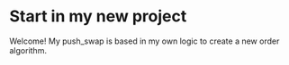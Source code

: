 # Start in my new project

Welcome! My push_swap is based in my own logic to create a new order algorithm.